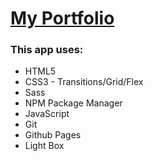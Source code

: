 # [My Portfolio](https://khairul-abdi.github.io/portfolio 'Click To View')

### This app uses:

- HTML5
- CSS3 - Transitions/Grid/Flex
- Sass
- NPM Package Manager
- JavaScript
- Git
- Github Pages
- Light Box
